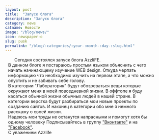 ```yaml
---
layout: post
title:  "Запуск блога"
description: "Запуск блога"
category: news 
catname: Новости
image: "/blog/news/"
icon: newspaper-o
slug: pusk
permalink: "/blog/:categories/:year-:month-:day-:slug.html"
---
```

<p style=" padding: 0 10px; text-indent: 20px;" >Сегодня состоялся запуск блога AzzliFE.<br>  
В данном блоге я постараюсь простым языком объяснить с чего начать начинающему изучение WEB design. Откуда черпать информацию что необходимо изучить на первом этапе, а что можно опустить и не забивать себе голову.<br>  
В категории "Лаборатория" будут обозреваться вещи которые окружают меня в моей повседневной жизни. В оффтопе я буду касаться обычной жизни обычных людей в нашей стране. В категории верстка будут разбираться мои новые проекты по созданию сайтов. И наконец в категории обо мне я немного расскажу о своей жизни.<br>  
Надеюсь мои труды не останутся напрасными и помогут хотя бы одному человеку  
Подписывайтесь в группу <a href="https://vk.com/club140452282">"Вконтакте"</a> и на <a href="https://www.facebook.com/groups/1855632634650039/">"Facebook"</a>.<br>
С уважением Azzlife<p>

